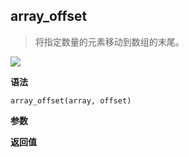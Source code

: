 ## array_offset

> 将指定数量的元素移动到数组的末尾。

![](https://img.shields.io/badge/-Array-blue)

**语法**

`array_offset(array, offset)`

**参数**

**返回值**
